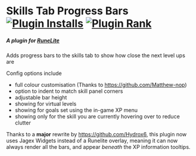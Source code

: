 # Skills Tab Progress Bars [![Plugin Installs](http://img.shields.io/endpoint?url=https://i.pluginhub.info/shields/installs/plugin/skills-tab-progress-bars)](https://runelite.net/plugin-hub/m0bile%20btw) [![Plugin Rank](http://img.shields.io/endpoint?url=https://i.pluginhub.info/shields/rank/plugin/skills-tab-progress-bars)](https://runelite.net/plugin-hub)
##### A plugin for [RuneLite](https://runelite.net/)
Adds progress bars to the skills tab to show how close the next level ups are

Config options include 
- full colour customisation (Thanks to https://github.com/Matthew-nop)
- option to indent to match skill panel corners
- adjustable bar height
- showing for virtual levels
- showing for goals set using the in-game XP menu
- showing only for the skill you are currently hovering over to reduce clutter

Thanks to a **major** rewrite by https://github.com/Hydrox6, this plugin now uses Jagex Widgets instead of a Runelite
overlay, meaning it can now always render all the bars, and appear *beneath* the XP information tooltips.